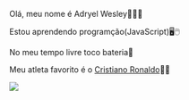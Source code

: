 Olá, meu nome é Adryel Wesley🤙🇧🇷

Estou aprendendo programção(JavaScript)🖥️🖱️

No meu tempo livre toco bateria🥁

Meu atleta favorito é o [Cristiano Ronaldo](https://pt.wikipedia.org/wiki/Cristiano_Ronaldo)🐐🤖



![](https://media.tenor.com/MRM58hVWgn4AAAAC/cristiano-cristiano-ronaldo.gif)


